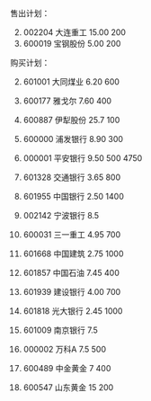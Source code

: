 售出计划：

2. 002204	大连重工	15.00	200
3. 600019	宝钢股份	5.00	200



购买计划：

2. 601001	大同煤业	6.20	600
3. 600177	雅戈尔	7.60	400
7. 600887	伊犁股份	25.7	100	
1. 600000	浦发银行 8.90	300
2. 000001	平安银行	9.50	500	4750

3. 601328	交通银行	3.65	800	
3. 601955	中国银行	2.50	1400
7. 002142	宁波银行	8.5

3. 600031	三一重工	4.95	700
4. 601668	中国建筑	2.75	1000
5. 601857	中国石油	7.45	400


2. 601939	建设银行	4.00	700
4. 601818	光大银行	2.45	1000
6. 601009	南京银行	7.5
4. 000002	万科A	7.5	500
2. 600489	中金黄金	7	400
4. 600547	山东黄金	15	200


